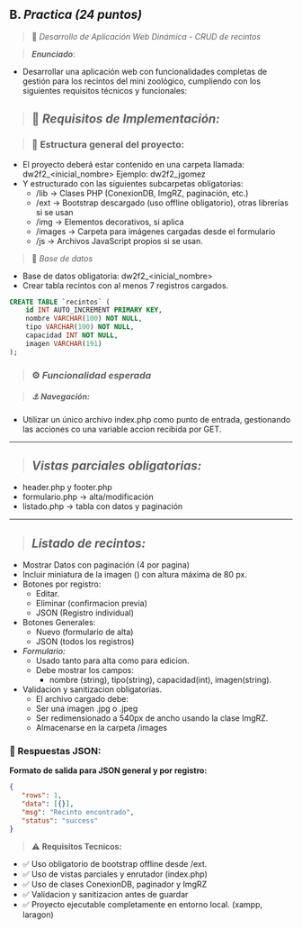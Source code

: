 ## B. *Practica (24 puntos)*

> 📂 *Desarrollo de Aplicación Web Dinámica - CRUD de recintos* 

> ***Enunciado***: 

- Desarrollar una aplicación web con funcionalidades completas de gestión para los recintos del mini zoológico, cumpliendo con los siguientes requisitos técnicos y funcionales:

> ## 🧩 *Requisitos de Implementación:* 

> ### 📁 Estructura general del proyecto:

- El proyecto deberá estar contenido en una carpeta llamada: dw2f2_<inicial_nombre><apellido> Ejemplo: dw2f2_jgomez 
- Y estructurado con las siguientes subcarpetas obligatorias: 
  - /lib → Clases PHP (ConexionDB, ImgRZ, paginación, etc.) 
  - /ext → Bootstrap descargado (uso offline obligatorio), otras librerías si se usan 
  - /img → Elementos decorativos, si aplica 
  - /images → Carpeta para imágenes cargadas desde el formulario 
  - /js → Archivos JavaScript propios si se usan.

> 📖 *Base de datos* 
- Base de datos obligatoria: dw2f2_<inicial_nombre><apellido>
- Crear tabla recintos con al menos 7 registros cargados.

```sql
CREATE TABLE `recintos` (
    id INT AUTO_INCREMENT PRIMARY KEY, 
    nombre VARCHAR(100) NOT NULL, 
    tipo VARCHAR(100) NOT NULL, 
    capacidad INT NOT NULL, 
    imagen VARCHAR(191) 
);
```
> ### ⚙️ *Funcionalidad esperada*

> ##### ⚓️ *Navegación:*
- Utilizar un único archivo index.php como punto de entrada, gestionando las acciones co una variable accion recibida por GET. 
---
> ## *Vistas parciales obligatorias:* 
  - header.php y footer.php
  - formulario.php → alta/modificación 
  - listado.php → tabla con datos y paginación 
---
> ## *Listado de recintos:*
  - Mostrar Datos con paginación (4 por pagina)
  - Incluir miniatura de la imagen (<img>) con altura máxima de 80 px.
  - Botones por registro:
     - Editar.
     - Eliminar (confirmacion previa)
     - JSON (Registro individual)
- Botones Generales:
     - Nuevo (formulario de alta)
     - JSON (todos los registros)
- *Formulario:*
  - Usado tanto para alta como para edicion.
  - Debe mostrar los campos:
    - nombre (string), tipo(string), capacidad(int), imagen(string).
- Validacion y sanitizacion obligatorias.
    - El archivo cargado debe:
    - Ser una imagen .jpg o .jpeg
    - Ser redimensionado a 540px de ancho usando la clase ImgRZ.
    - Almacenarse en la carpeta /images
### 🔁 Respuestas JSON:
**Formato de salida para JSON general y por registro:**
```json
{
   "rows": 1,
   "data": [{}],
   "msg": "Recinto encontrado",
   "status": "success"
}
```
> ⚠️ **Requisitos Tecnicos:**
> 
  - ✅️ Uso obligatorio de bootstrap offline desde /ext.
  - ✅️ Uso de vistas parciales y enrutador (index.php)
  - ✅️ Uso de clases ConexionDB, paginador y ImgRZ
  - ✅️ Validacion y sanitizacion antes de guardar
  - ✅️ Proyecto ejecutable completamente en entorno local. (xampp, laragon)